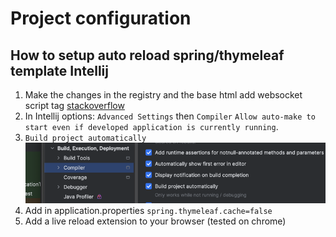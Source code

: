 # Project configuration

## How to setup auto reload spring/thymeleaf template Intellij

1. Make the changes in the registry and the base html add websocket script tag
[stackoverflow](https://stackoverflow.com/questions/58275418/live-reload-for-thymeleaf-template)
2. In Intellij options: `Advanced Settings` then `Compiler` `Allow auto-make to start even if developed application is currently running`.
3. `Build project automatically`
![img.png](readme-assets/img.png)
4. Add in application.properties `spring.thymeleaf.cache=false`
5. Add a live reload extension to your browser (tested on chrome)
